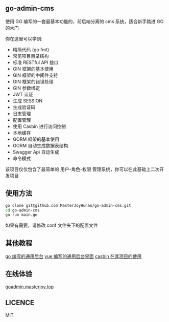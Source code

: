 ## go-admin-cms
使用 GO 编写的一套最基本功能的，前后端分离的 cms 系统，适合新手踏进 GO 的大门

你在这里可以学到:
* 精简代码 (go fmt)
* 常见项目目录结构
* 标准 RESTful API 接口
* GIN 框架的基本使用
* GIN 框架的中间件支持
* GIN 框架的错误处理
* GIN 参数绑定
* JWT 认证
* 生成 SESSION
* 生成验证码
* 日志管理
* 配置管理
* 使用 Casbin 进行访问控制
* 本地缓存
* GORM 框架的基本使用
* GORM 自动生成数据表结构
* Swagger Api 自动生成
* 命令模式

该项目仅仅包含了最简单的 用户-角色-权限 管理系统，你可以在此基础上二次开发项目
## 使用方法
```bash
go clone git@github.com:MasterJoyHunan/go-admin-cms.git
cd go-admin-cms
go run main.go
```
如果有需要，请修改 conf 文件夹下的配置文件
## 其他教程
[go 编写的通用后台](https://github.com/MasterJoyHunan/go-admin-cms)
[vue 编写的通用后台界面](https://github.com/MasterJoyHunan/go-admin-vue)
[casbin 在其项目的使用](https://github.com/MasterJoyHunan/casbin-demo)

## 在线体验 
[goadmin.masterjoy.top](http://goadmin.masterjoy.top)

## LICENCE
MIT

